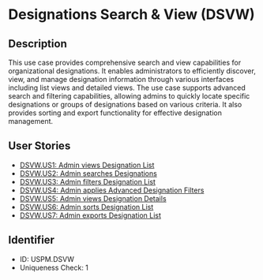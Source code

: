 # Designations Search & View (DSVW)

## Description
This use case provides comprehensive search and view capabilities for organizational designations. It enables administrators to efficiently discover, view, and manage designation information through various interfaces including list views and detailed views. The use case supports advanced search and filtering capabilities, allowing admins to quickly locate specific designations or groups of designations based on various criteria. It also provides sorting and export functionality for effective designation management.

## User Stories
- [DSVW.US1: Admin views Designation List](./user-stories.md#user-story-dsvwus1)
- [DSVW.US2: Admin searches Designations](./user-stories.md#user-story-dsvwus2)
- [DSVW.US3: Admin filters Designation List](./user-stories.md#user-story-dsvwus3)
- [DSVW.US4: Admin applies Advanced Designation Filters](./user-stories.md#user-story-dsvwus4)
- [DSVW.US5: Admin views Designation Details](./user-stories.md#user-story-dsvwus5)
- [DSVW.US6: Admin sorts Designation List](./user-stories.md#user-story-dsvwus6)
- [DSVW.US7: Admin exports Designation List](./user-stories.md#user-story-dsvwus7)

## Identifier
- ID: USPM.DSVW
- Uniqueness Check: 1